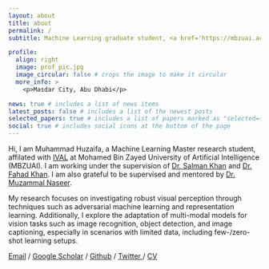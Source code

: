 ```yaml
---
layout: about
title: about
permalink: /
subtitle: Machine Learning graduate student, <a href='https://mbzuai.ac.ae/'>MBZUAI</a>, Abu-Dhabi - BSc from <a href='https://seecs.nust.edu.pk/'>SEECS, NUST</a>, Pakistan.

profile:
  align: right
  image: prof_pic.jpg
  image_circular: false # crops the image to make it circular
  more_info: >
    <p>Masdar City, Abu Dhabi</p>

news: true # includes a list of news items
latest_posts: false # includes a list of the newest posts
selected_papers: true # includes a list of papers marked as "selected={true}"
social: true # includes social icons at the bottom of the page
---
```


Hi, I am Muhammad Huzaifa, a Machine Learning Master research student, affilated with [IVAL](https://www.ival-mbzuai.com/) at Mohamed Bin Zayed University of Artificial Intelligence (MBZUAI). I am working under the supervision of [Dr. Salman Khan](https://salman-h-khan.github.io/) and [Dr. Fahad Khan](https://sites.google.com/view/fahadkhans/home?pli=1&authuser=1). I am also grateful to be supervised and mentored by [Dr. Muzammal Naseer](https://muzammal-naseer.netlify.app/).

My research focuses on investigating robust visual perception through techniques such as adversarial machine learning and representation learning. Additionally, I explore the adaptation of multi-modal models for vision tasks such as image recognition, object detection, and image captioning, especially in scenarios with limited data, including few-/zero-shot learning setups.

 <a href="mailto:muhammad.huzaifa@mbzuai.ac.ae">Email</a>  /  <a href="https://scholar.google.com/citations?user=V7hTDxQAAAAJ&hl=en">Google Scholar</a>  /  <a href="https://github.com/Muhammad-Huzaifaa">Github</a>  /  <a href="https://twitter.com/huzaifa2k50">Twitter </a>  /  <a href="https://huzaifa1090.github.io/assets/pdf/Resume__.pdf">CV</a> 
